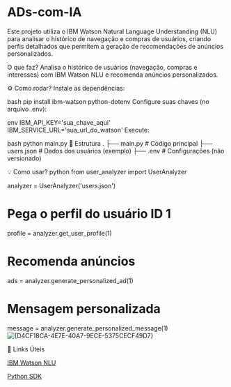 # ADs-com-IA
Este projeto utiliza o IBM Watson Natural Language Understanding (NLU) para analisar o histórico de navegação e compras de usuários, criando perfis detalhados que permitem a geração de recomendações de anúncios personalizados.

O que faz?
Analisa o histórico de usuários (navegação, compras e interesses) com IBM Watson NLU e recomenda anúncios personalizados.

⚙️ Como rodar?
Instale as dependências:

bash
pip install ibm-watson python-dotenv
Configure suas chaves (no arquivo .env):

env
IBM_API_KEY='sua_chave_aqui'
IBM_SERVICE_URL='sua_url_do_watson'
Execute:

bash
python main.py
📂 Estrutura
.
├── main.py              # Código principal
├── users.json           # Dados dos usuários (exemplo)
├── .env                 # Configurações (não versionado)

💡 Como usar?
python
from user_analyzer import UserAnalyzer

analyzer = UserAnalyzer('users.json')

# Pega o perfil do usuário ID 1
profile = analyzer.get_user_profile(1)  

# Recomenda anúncios
ads = analyzer.generate_personalized_ad(1)  

# Mensagem personalizada
message = analyzer.generate_personalized_message(1)  
![{D4CF18CA-4E7E-40A7-9ECE-5375CECF49D7}](https://github.com/user-attachments/assets/f2d3f393-25bd-417d-a74b-6ccad9c11ef8)



🔗 Links Úteis

[IBM Watson NLU](https://cloud.ibm.com/apidocs/natural-language-understanding)

[Python SDK](https://github.com/watson-developer-cloud/python-sdk)

